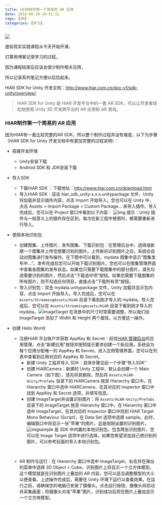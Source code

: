 ```yaml
---
title: HIAR制作第一个简易的 AR 应用
date: 2018-06-20 10:51:12
tags: [AR]
categories: [学习]
---
```


![](http://qn.hushhw.cn/timg.jpg )

虚拟现实实践课程从今天开始开课，

打算用博客记录学习的过程，

因为课程结束后应该会很少制作相关应用，

所以记录系列笔记方便以后捡起来。

<!--more-->



HiAR SDK for Unity 开发文档：http://www.hiar.com.cn/doc-v1/sdk-unity/overview/

> HiAR SDK for Unity 是 HiAR 开发平台中的一套 AR SDK，可以让开发者轻松地使用 Unity 3D 开发跨平台的 AR 应用和 AR 游戏。



### HIAR制作第一个简易的 AR 应用

因为HIAR有一套比较完整的AR SDK，所以整个制作过程并没有难度，以下为步骤（HiAR SDK for Unity 开发文档中有更加完整的过程说明）：

- 搭建开发环境

  - Unity安装下载
  - Android SDK 和 JDK安装下载





- 导入SDK

  - 下载HiAR SDK ：下载地址：http://www.hiar.com.cn/download.html
  - 导入HiAR SDK：双击 hiar_sdk_unity-x.x.x.unitypackage 文件，Unity 将加载并显示插件内容，点击 Import 开始导入。您也可以在 Unity 中，点击 Assets > Import Package > Custom Package... 来导入插件。导入完成后，您可以在 Project 窗口中看到以下内容：
    ![img](http://qn.hushhw.cn/2.jpg)
    提示：Unity 插件与一般意义上的插件存在区别，每次在新工程中使用时，都需要重新进行导入。





- 使用本地识别包

  - 创建图集、上传图片、发布图集、下载识别包：在管理后台中，选择或新建一个图集并上传您想要识别的图片。上传新的识别图片之后，系统会自动对图集进行发布操作。在下图中可以看到，mydata 图集中显示“图集发布中...”。发布完成后您可以开始下载识别图片。您也可以在图集管理界面中查看各图集的发布状态。如果您只需要下载图集中的部分图片，请先勾选需要识别的图片，然后点击“下载选中项”按钮。如果您需要下载图集的所有图片，则不勾选任何项目，直接点击“下载所有项”按钮。
  - 导入识别包：双击 mydata.unitypackage 文件，Unity 加载并显示包内容，点击 Import 开始导入。导入完成后，您可以在 `Assets/StreamingAssets/HiAR` 目录下看到刚才导入的 mydata。导入完成后，您可以在 `Assets/StreamingAssets/HiAR` 目录下看到刚才导入的 mydata。![](http://qn.hushhw.cn/TIM%E6%88%AA%E5%9B%BE20180620145352.png)ImageTarget 在场景中的尺寸时常需要调整，所以我们给 ImageTarget 添加了 Width 和 Height 两个属性，以方便这一操作。




- 创建 Hello World

  - 注册HiAR 平台账户并获取 AppKey 和 Secret：前往[HiAR 管理后台](http://portal.hiar.io/)的应用管理，点击“新建应用”按钮并按照提示要求创建一个新应用。系统会为每个应用分配唯一的 AppKey 和 Secret。进入应用管理界面，您可以在列表中查看到应用对应的 AppKey 和 Secret。
    - 新建 Unity 工程并导入 SDK：具体步骤见前一个步骤“导入SDK”
    - 创建 HiARCamera：新建的 Unity 工程中，默认会创建一个 Main Camera（如下图），请先将其删除。然后将 `Assets/HiAR-Unity/Prefabs` 目录下的 HiARCamera 拖至 Hierarchy 窗口中。在 Hierarchy 窗口中选中 HiARCamera，在其对应的 Inspector 窗口中找到 AppKey 和 Secret 选项，并填写信息。
    - 创建 ImageTarget并设置识别图片：将 `Assets/HiAR-Unity/Prefabs` 目录下的 ImageTarget 拖至 Hierarchy 窗口中。在 Hierarchy 窗口中选中 ImageTarget，在其对应的 Inspector 窗口中找到 HiAR Target Mono Behaviour (Script)，在 Data Set 选项中选择 sample。此时，编辑窗口中将显示一张”苹果“的图片，这是刚刚设置的识别图片。![img](http://qn.hushhw.cn/TIM%E6%88%AA%E5%9B%BE20180620143856.png)sample 是 SDK 中内置的本地识别包，包含两张识别图片，您可以在 Image Target 选项中进行选择。如果您希望添加自己想识别的图片，可以参考前面的导入本地识别包。

  ​


  - AR 制作与运行：在 Hierarchy 窗口中选中 ImageTarget，右击并在弹出的菜单中选择 3D Object > Cube，识别图片上将显示一个立方体模型。这个模型就是在识别图片上叠加的 AR 内容，您可以适当调整模型的大小以便查看。上述操作完成后，需要在 Unity 环境下运行以查看效果。在运行之前，请确保您的电脑已安装了摄像头。点击运行按钮，摄像头将启动并采集画面；将摄像头对准”苹果“图片，识别成功后将在图片上叠加显示一个立方体模型。

  ​

  ​